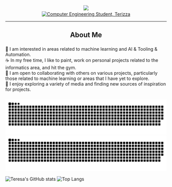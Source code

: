 <div align="center">
    <img src="https://user-images.githubusercontent.com/74038190/212750155-3ceddfbd-19d3-40a3-87af-8d329c8323c4.gif" width="600">
</div>

<div align="center">
    <a href="https://git.io/typing-svg"><img src="https://readme-typing-svg.demolab.com?font=Roboto+Slab&color=%237E3ACE&size=30&center=true&vCenter=true&width=450&lines=I'm+Teresa;She/her;Software+Engineering+Student" alt="Computer Engineering Student, Terizza"></a>
</div>

---

###

<h2 align="center">About Me</h2>

###

🤖 I am interested in areas related to machine learning and AI & Tooling & Automation.\
☕ In my free time, I like to paint, work on personal projects related to the informatics area, and hit the gym.\
👾 I am open to collaborating with others on various projects, particularly those related to machine learning or areas that I have yet to explore.\
🔮 I enjoy exploring a variety of media and finding new sources of inspiration for projects.

###

![GitHub Snake Light](https://raw.githubusercontent.com/SrPhilippe/SrPhilippe/output/github-contribution-grid-snake.svg#gh-light-mode-only)
![GitHub Snake dark](https://raw.githubusercontent.com/SrPhilippe/SrPhilippe/output/github-contribution-grid-snake-dark.svg#gh-dark-mode-only)


![Teresa's GitHub stats](https://github-readme-stats.vercel.app/api?username=teresaam7&show_icons=true&theme=tokyonight) 
![Top Langs](https://github-readme-stats.vercel.app/api/top-langs/?username=teresaam7&layout=compact&theme=tokyonight&langs_count=8)

